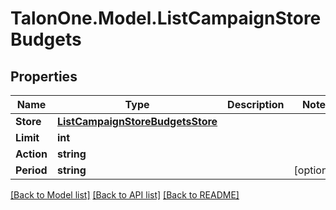 # TalonOne.Model.ListCampaignStoreBudgets
## Properties

Name | Type | Description | Notes
------------ | ------------- | ------------- | -------------
**Store** | [**ListCampaignStoreBudgetsStore**](ListCampaignStoreBudgetsStore.md) |  | 
**Limit** | **int** |  | 
**Action** | **string** |  | 
**Period** | **string** |  | [optional] 

[[Back to Model list]](../README.md#documentation-for-models) [[Back to API list]](../README.md#documentation-for-api-endpoints) [[Back to README]](../README.md)

